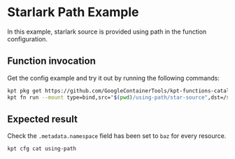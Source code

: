 # Starlark Path Example

In this example, starlark source is provided using path in the function
configuration.

## Function invocation

Get the config example and try it out by running the following commands:

```sh
kpt pkg get https://github.com/GoogleContainerTools/kpt-functions-catalog.git/examples/runtime/starlark/using-path .
kpt fn run --mount type=bind,src="$(pwd)/using-path/star-source",dst=/starlark/ using-path
```

## Expected result

Check the `.metadata.namespace` field has been set to `baz` for every resource.

```sh
kpt cfg cat using-path
```
